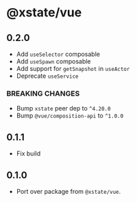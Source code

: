 # @xstate/vue

## 0.2.0

- Add `useSelector` composable
- Add `useSpawn` composable
- Add support for `getSnapshot` in `useActor`
- Deprecate `useService`

### BREAKING CHANGES

- Bump `xstate` peer dep to `^4.20.0`
- Bump `@vue/composition-api` to `^1.0.0`

## 0.1.1

- Fix build

## 0.1.0

- Port over package from `@xstate/vue`.
